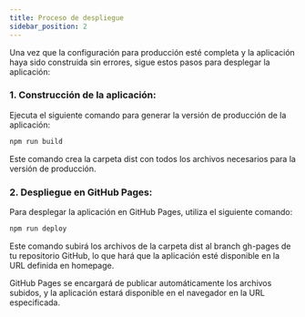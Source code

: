 ```yaml
---
title: Proceso de despliegue
sidebar_position: 2
---
```


Una vez que la configuración para producción esté completa y la aplicación haya sido construida sin errores, sigue estos pasos para desplegar la aplicación:

### 1. **Construcción de la aplicación:**
   
Ejecuta el siguiente comando para generar la versión de producción de la aplicación:

```bash
npm run build
```
Este comando crea la carpeta dist con todos los archivos necesarios para la versión de producción.

### 2. **Despliegue en GitHub Pages:**

Para desplegar la aplicación en GitHub Pages, utiliza el siguiente comando:

```bash
npm run deploy
```
Este comando subirá los archivos de la carpeta dist al branch gh-pages de tu repositorio GitHub, lo que hará que la aplicación esté disponible en la URL definida en homepage.

GitHub Pages se encargará de publicar automáticamente los archivos subidos, y la aplicación estará disponible en el navegador en la URL especificada.
